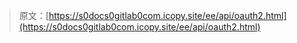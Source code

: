 > 原文：[https://s0docs0gitlab0com.icopy.site/ee/api/oauth2.html](https://s0docs0gitlab0com.icopy.site/ee/api/oauth2.html)
